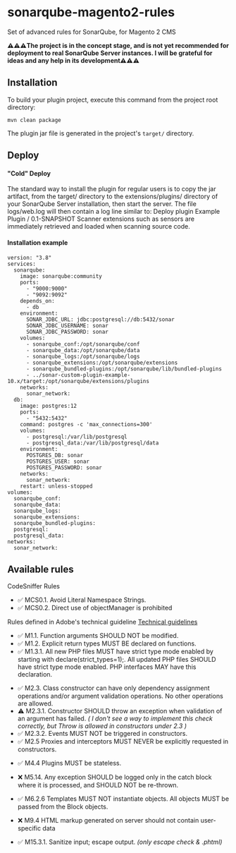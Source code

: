 # sonarqube-magento2-rules
<p>Set of advanced rules for SonarQube, for Magento 2 CMS<p>
<p><strong>⚠️⚠️⚠️The project is in the concept stage, and is not yet recommended for deployment to real SonarQube Server instances. I will be grateful for ideas and any help in its development⚠️⚠️⚠️</strong></p>

<h2>Installation</h2>
To build your plugin project, execute this command from the project root directory:

`mvn clean package`

The plugin jar file is generated in the project's `target/` directory.

<h2>Deploy</h2>
<h4>"Cold" Deploy</h4>
The standard way to install the plugin for regular users is to copy the jar artifact, from the target/ directory to the extensions/plugins/ directory of your SonarQube Server installation, then start the server. The file logs/web.log will then contain a log line similar to:
Deploy plugin Example Plugin / 0.1-SNAPSHOT
Scanner extensions such as sensors are immediately retrieved and loaded when scanning source code.

<h4>Installation example</h4>

````
version: "3.8"
services:
  sonarqube:
    image: sonarqube:community
    ports:
      - "9000:9000"
      - "9092:9092"
    depends_on:
      - db
    environment:
      SONAR_JDBC_URL: jdbc:postgresql://db:5432/sonar
      SONAR_JDBC_USERNAME: sonar
      SONAR_JDBC_PASSWORD: sonar
    volumes:
      - sonarqube_conf:/opt/sonarqube/conf
      - sonarqube_data:/opt/sonarqube/data
      - sonarqube_logs:/opt/sonarqube/logs
      - sonarqube_extensions:/opt/sonarqube/extensions
      - sonarqube_bundled-plugins:/opt/sonarqube/lib/bundled-plugins
      - ../sonar-custom-plugin-example-10.x/target:/opt/sonarqube/extensions/plugins
    networks:
      sonar_network:
  db:
    image: postgres:12
    ports:
      - "5432:5432"
    command: postgres -c 'max_connections=300'
    volumes:
      - postgresql:/var/lib/postgresql
      - postgresql_data:/var/lib/postgresql/data
    environment:
      POSTGRES_DB: sonar
      POSTGRES_USER: sonar
      POSTGRES_PASSWORD: sonar
    networks:
      sonar_network:
    restart: unless-stopped
volumes:
  sonarqube_conf:
  sonarqube_data:
  sonarqube_logs:
  sonarqube_extensions:
  sonarqube_bundled-plugins:
  postgresql:
  postgresql_data:
networks:
  sonar_network:

````

<h2>Available rules</h2>

<p>CodeSniffer Rules</p>
<ul>
    <li>✅ MCS0.1. Avoid Literal Namespace Strings.</li>
    <li>✅ MCS0.2. Direct use of objectManager is prohibited</li>
</ul>

<p>Rules defined in Adobe's technical guideline <a href="https://developer.adobe.com/commerce/php/coding-standards/technical-guidelines/">Technical guidelines</a></p>
<ul>
    <li>✅ M1.1. Function arguments SHOULD NOT be modified.</li>
    <li>✅ M1.2. Explicit return types MUST BE declared on functions.</li>
    <li>✅ M1.3.1. All new PHP files MUST have strict type mode enabled by starting with declare(strict_types=1);. All updated PHP files SHOULD have strict type mode enabled. PHP interfaces MAY have this declaration.
</ul>
<ul>
    <li>✅ M2.3. Class constructor can have only dependency assignment operations and/or argument validation operations. No other operations are allowed.</li>
    <li>️⚠️ M2.3.1. Constructor SHOULD throw an exception when validation of an argument has failed. <i>( I don't see a way to implement this check correctly, but Throw is allowed in constructors under 2.3 )</i> </li>
    <li>✅ M2.3.2. Events MUST NOT be triggered in constructors.</li>
    <li>✅ M2.5 Proxies and interceptors MUST NEVER be explicitly requested in constructors.</li>
</ul>
<ul>
    <li>✅ M4.4 Plugins MUST be stateless.</li>
</ul>
<ul>
    <li>❌ M5.14. Any exception SHOULD be logged only in the catch block where it is processed, and SHOULD NOT be re-thrown.</li>
</ul>
<ul>
    <li>✅ M6.2.6 Templates MUST NOT instantiate objects. All objects MUST be passed from the Block objects.</li>
</ul>
<ul>
    <li>❌ M9.4 HTML markup generated on server should not contain user-specific data</li>
</ul>
<ul>
    <li>✅ M15.3.1. Sanitize input; escape output. <i>(only escape check & .phtml)</i></li>
</ul>

